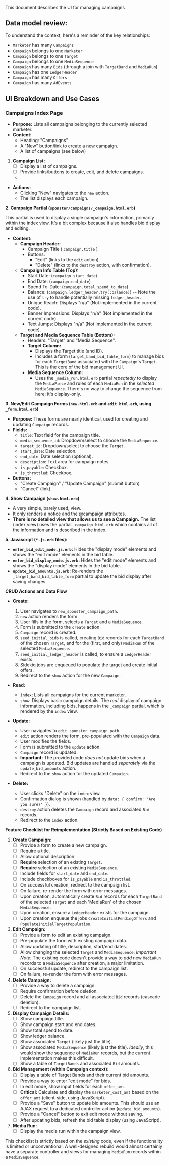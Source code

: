 
This document describes the UI for managing campaigns

## Data model review:

To understand the context, here's a reminder of the key relationships:

*   `Marketer` has many `Campaigns`
*   `Campaign` belongs to one `Marketer`
*   `Campaign` belongs to one `Target`
*   `Campaign` belongs to one `MediaSequence`
*   `Campaign` has many `Bids` (through a join with `TargetBand` and `MediaRun`)
* `Campaign` has one `LedgerHeader`
*  `Campaign` has many `Offers`
*  `Campaign` has many `AdEvents`

## UI Breakdown and Use Cases

### Campaigns Index Page

*   **Purpose:** Lists all campaigns belonging to the currently selected marketer.
*   **Content:**
    *   Heading: "Campaigns"
    *   A "New" button/link to create a new campaign.
    *   A list of campaigns (see below)

1.  **Campaign List:**
    *   [ ] Display a list of campaigns.
    *   [ ] Provide links/buttons to create, edit, and delete campaigns.
    *

*   **Actions:**
    *   Clicking "New" navigates to the `new` action.
    *   The list displays each campaign.

**2. Campaign Partial (`sponster/campaigns/_campaign.html.erb`)**

This partial is used to display a single campaign's information, primarily within the index view. It's a bit complex because it also handles bid display and editing.

*   **Content:**
    *   **Campaign Header:**
        *   Campaign Title ( `campaign.title` )
        *   Buttons:
            *   "Edit" (links to the `edit` action).
            *   "Delete" (links to the `destroy` action, with confirmation).
    *   **Campaign Info Table (Top):**
        *   Start Date: (`campaign.start_date`)
        *   End Date: (`campaign.end_date`)
        *   Spend To-Date: (`campaign.total_spend_to_date`)
        *   Balance: (`campaign.ledger_header.try(:balance)`)  -- Note the use of `try` to handle potentially missing `ledger_header`.
        *   Unique Reach:  Displays "n/a" (Not implemented in the current code).
        *   Banner Impressions: Displays "n/a" (Not implemented in the current code).
        *   Text Jumps:  Displays "n/a" (Not implemented in the current code).
    *   **Target and Media Sequence Table (Bottom):**
        *   Headers: "Target" and "Media Sequence".
        *   **Target Column:**
            *   Displays the Target title (and ID).
            *   Includes a form (`target_band_bid_table_form`) to manage bids for each `TargetBand` associated with the `Campaign`'s `Target`.  This is the core of the bid management UI.
        *   **Media Sequence Column:**
            *   Uses the `_media_run.html.erb` partial *repeatedly* to display the `MediaPiece` and rules of each `MediaRun` in the *selected* `MediaSequence`.  There's no way to change the sequence from here; it's display-only.

**3. New/Edit Campaign Forms (`new.html.erb` and `edit.html.erb`, using `_form.html.erb`)**

*   **Purpose:** These forms are nearly identical, used for creating and updating `Campaign` records.
*   **Fields:**
    *   `title`: Text field for the campaign title.
    *   `media_sequence_id`:  Dropdown/select to choose the `MediaSequence`.
    *   `target_id`: Dropdown/select to choose the `Target`.
    *   `start_date`: Date selection.
    *   `end_date`: Date selection (optional).
    *   `description`: Text area for campaign notes.
    *   `is_payable`: Checkbox.
    *   `is_throttled`: Checkbox.
*   **Buttons:**
    *   "Create Campaign" / "Update Campaign" (submit button)
    *   "Cancel" (link)

**4. Show Campaign (`show.html.erb`)**

* A very simple, barely used, view.
*  It only renders a notice and the @campaign attributes.
* **There is no detailed view that allows us to see a Campaign.** The list (index view) uses the partial `_campaign.html.erb` which contains all of the information and is described in the index.

**5. Javascript (`*.js.erb` files):**

*   **`enter_bid_edit_mode.js.erb`:**  Hides the "display mode" elements and shows the "edit mode" elements in the bid table.
*   **`enter_bid_display_mode.js.erb`:** Hides the "edit mode" elements and shows the "display mode" elements in the bid table.
*   **`update_bid_amounts.js.erb`:**  Re-renders the `_target_band_bid_table_form` partial to update the bid display after saving changes.

**CRUD Actions and Data Flow**

*   **Create:**
    1.  User navigates to `new_sponster_campaign_path`.
    2.  `new` action renders the form.
    3.  User fills in the form, selects a `Target` and a `MediaSequence`.
    4.  Form is submitted to the `create` action.
    5.  `Campaign` record is created.
    6.  `seed_initial_bids` is called, creating `Bid` records for each `TargetBand` of the chosen `Target`, and for the (first, and only) `MediaRun` of the selected `MediaSequence`.
    7.  `seed_initial_ledger_header` is called, to ensure a `LedgerHeader` exists.
    8.  Sidekiq jobs are enqueued to populate the target and create initial offers.
    9.  Redirect to the `show` action for the new `Campaign`.

*   **Read:**
    *   `index`: Lists all campaigns for the current marketer.
    *   `show`: Displays basic campaign details.  The *real* display of campaign information, including bids, happens in the `_campaign` partial, which is rendered by the `index` view.

*   **Update:**
    *   User navigates to `edit_sponster_campaign_path`.
    *   `edit` action renders the form, pre-populated with the `Campaign` data.
    *   User modifies the fields.
    *   Form is submitted to the `update` action.
    *   `Campaign` record is updated.
    *   **Important:**  The provided code *does not* update bids when a campaign is updated. Bid updates are handled *separately* via the `update_bid_amounts` action.
    *   Redirect to the `show` action for the updated `Campaign`.

*   **Delete:**
    *   User clicks "Delete" on the `index` view.
    *   Confirmation dialog is shown (handled by `data: { confirm: 'Are you sure?' }`).
    *   `destroy` action deletes the `Campaign` record and associated `Bid` records.
    *   Redirect to the `index` action.

**Feature Checklist for Reimplementation (Strictly Based on Existing Code)**

2.  **Create Campaign:**
    *   [ ] Provide a form to create a new campaign.
    *   [ ] Require a title.
    *   [ ] Allow optional description.
    *   [ ] **Require** selection of an existing `Target`.
    *   [ ] **Require** selection of an existing `MediaSequence`.
    *   [ ] Include fields for `start_date` and `end_date`.
    *   [ ] Include checkboxes for `is_payable` and `is_throttled`.
    *   [ ] On successful creation, redirect to the campaign list.
    *   [ ] On failure, re-render the form with error messages.
    *   [ ] Upon creation, automatically create `Bid` records for each `TargetBand` of the selected `Target` and each 'MediaRun' of the chosen `MediaSequence`.
    *   [ ] Upon creation, ensure a `LedgerHeader` exists for the campaign.
    * [ ] Upon creation enqueue the jobs `CreateInitialPendingOffers` and `PopulateInitialTargetPopulation`.

3.  **Edit Campaign:**
    *   [ ] Provide a form to edit an existing campaign.
    *   [ ] Pre-populate the form with existing campaign data.
    *   [ ] Allow updating of title, description, start/end dates.
    *   [ ] Allow changing the selected `Target` and `MediaSequence`. *Important Note:* The existing code doesn't provide a way to *add* new `MediaRun` records to a `MediaSequence` after creation, a major limitation.
    *   [ ] On successful update, redirect to the campaign list.
    *   [ ] On failure, re-render the form with error messages.

4.  **Delete Campaign:**
    *   [ ] Provide a way to delete a campaign.
    *   [ ] Require confirmation before deletion.
    *   [ ] Delete the `Campaign` record and all associated `Bid` records (cascade deletion).
    *   [ ] Redirect to the campaign list.

5.  **Display Campaign Details:**
    *   [ ] Show campaign title.
    *   [ ] Show campaign start and end dates.
    *   [ ] Show total spend to date.
    *   [ ] Show ledger balance.
    *   [ ] Show associated `Target` (likely just the title).
    *   [ ] Show associated `MediaSequence` (likely just the title).  *Ideally*, this would show the sequence of `MediaRun` records, but the current implementation makes this difficult.
    *   [ ] Show a table of `TargetBands` and associated `Bid` amounts.

6.  **Bid Management (within Campaign context):**
    *   [ ] Display a table of Target Bands and their current bid amounts.
    *   [ ] Provide a way to enter "edit mode" for bids.
    *   [ ] In edit mode, show input fields for each `offer_amt`.
    *   [ ] **Critical:** Calculate and display the `marketer_cost_amt` based on the `offer_amt` (client-side, using JavaScript).
    *   [ ] Provide a "Save" button to update bid amounts. This should use an AJAX request to a dedicated controller action (`update_bid_amounts`).
    *   [ ] Provide a "Cancel" button to exit edit mode without saving.
    *   [ ] After updating bids, refresh the bid table display (using JavaScript).

7. **Media Run:**
    *  [ ] Display the media run within the campaign view.

This checklist is strictly based on the *existing* code, even if the functionality is limited or unconventional.  A well-designed rebuild would almost certainly have a separate controller and views for managing `MediaRun` records within a `MediaSequence`.
